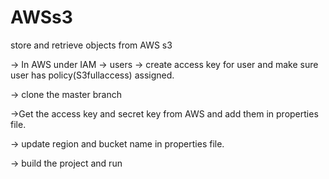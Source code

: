 # AWSs3
store and retrieve objects from AWS s3

-> In AWS under IAM -> users -> create access key for user and make sure user has policy(S3fullaccess) assigned.

-> clone the master branch 

->Get the access key and secret key from AWS and add them in properties file.

-> update region and bucket name in properties file.

-> build the project and run
